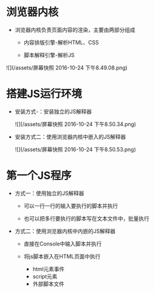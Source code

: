# 浏览器内核

 - 浏览器内核负责页面内容的渲染，主要由两部分组成

   - 内容排版引擎-解析HTML、CSS

   - 脚本解释引擎-解析JS

 ![](/assets/屏幕快照 2016-10-24 下午8.49.08.png)

# 搭建JS运行环境

 - 安装方式-：安装独立的JS解释器

   ![](/assets/屏幕快照 2016-10-24 下午8.50.34.png)

 - 安装方式二：使用浏览器内核中嵌入的JS解释器

   ![](/assets/屏幕快照 2016-10-24 下午8.50.53.png)

# 第一个JS程序

 - 方式一：使用独立的JS解释器

   - 可以一行一行的输入要执行的脚本并执行

   - 也可以把多行要执行的脚本写在文本文件中，批量执行

 - 方式二：使用浏览器内核中内嵌的JS解释器

   - 直接在Console中输入脚本并执行

   - 将js脚本嵌入在HTML页面中执行

     - html元素事件
     - script元素
     - 外部脚本文件